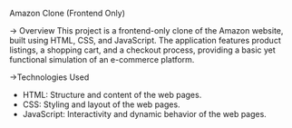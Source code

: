  Amazon Clone (Frontend Only)

-> Overview
This project is a frontend-only clone of the Amazon website, built using HTML, CSS, and JavaScript. 
The application features product listings, a shopping cart, and a checkout process, providing a basic yet functional simulation of an e-commerce platform.

->Technologies Used
- HTML: Structure and content of the web pages.
- CSS: Styling and layout of the web pages.
- JavaScript: Interactivity and dynamic behavior of the web pages.

  
